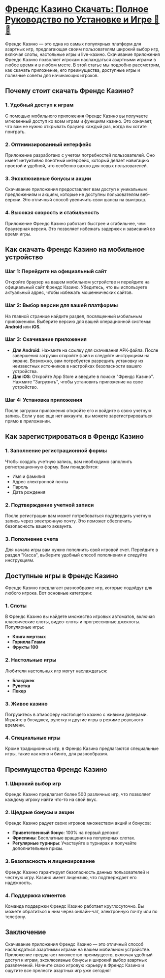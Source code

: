 # [Френдс Казино Скачать: Полное Руководство по Установке и Игре 🎰📲](https://gofriends.vc/FRJUD)

Френдс Казино — это одна из самых популярных платформ для азартных игр, предлагающая своим пользователям широкий выбор игр, включая слоты, настольные игры и live-казино. Скачивание приложения Френдс Казино позволяет игрокам наслаждаться азартными играми в любое время и в любом месте. В этой статье мы подробно рассмотрим, как скачать приложение, его преимущества, доступные игры и полезные советы для начинающих игроков.

## Почему стоит скачать Френдс Казино?

### 1. Удобный доступ к играм

С помощью мобильного приложения Френдс Казино вы получаете мгновенный доступ ко всем играм и функциям казино. Это означает, что вам не нужно открывать браузер каждый раз, когда вы хотите поиграть.

### 2. Оптимизированный интерфейс

Приложение разработано с учетом потребностей пользователей. Оно имеет интуитивно понятный интерфейс, который делает навигацию простой и удобной, что особенно важно для новых пользователей.

### 3. Эксклюзивные бонусы и акции

Скачивание приложения предоставляет вам доступ к уникальным предложениям и акциям, которые не доступны пользователям веб-версии. Это отличный способ увеличить свои шансы на выигрыш.

### 4. Высокая скорость и стабильность

Приложение Френдс Казино работает быстрее и стабильнее, чем браузерная версия. Это позволяет избежать задержек и зависаний во время игры.

## Как скачать Френдс Казино на мобильное устройство

### Шаг 1: Перейдите на официальный сайт

Откройте браузер на вашем мобильном устройстве и перейдите на официальный сайт Френдс Казино. Убедитесь, что вы используете актуальный адрес, чтобы избежать мошеннических сайтов.

### Шаг 2: Выбор версии для вашей платформы

На главной странице найдите раздел, посвященный мобильным приложениям. Выберите версию для вашей операционной системы: **Android** или **iOS**.

### Шаг 3: Скачивание приложения

* **Для Android**: Нажмите на ссылку для скачивания APK-файла. После завершения загрузки откройте файл и следуйте инструкциям на экране. Возможно, вам потребуется разрешить установку из неизвестных источников в настройках безопасности вашего устройства.
* **Для iOS**: Откройте App Store и введите в поиске "Френдс Казино". Нажмите "Загрузить", чтобы установить приложение на свое устройство.

### Шаг 4: Установка приложения

После загрузки приложения откройте его и войдите в свою учетную запись. Если у вас еще нет аккаунта, вы можете зарегистрироваться прямо в приложении.

## Как зарегистрироваться в Френдс Казино

### 1. Заполнение регистрационной формы

Чтобы создать учетную запись, вам необходимо заполнить регистрационную форму. Вам понадобятся:

* Имя и фамилия
* Адрес электронной почты
* Пароль
* Дата рождения

### 2. Подтверждение учетной записи

После регистрации вам может потребоваться подтвердить учетную запись через электронную почту. Это поможет обеспечить безопасность вашего аккаунта.

### 3. Пополнение счета

Для начала игры вам нужно пополнить свой игровой счет. Перейдите в раздел "Касса", выберите удобный способ пополнения и следуйте инструкциям.

## Доступные игры в Френдс Казино

Френдс Казино предлагает разнообразие игр, которые подойдут для любого игрока. Вот основные категории:

### 1. Слоты

В Френдс Казино вы найдете множество игровых автоматов, включая классические слоты, видео-слоты и прогрессивные джекпоты. Популярные игры:

* **Книга мертвых**
* **Горилла Глами**
* **Фрукты 100**

### 2. Настольные игры

Любители настольных игр могут наслаждаться:

* **Блэкджек**
* **Рулетка**
* **Покер**

### 3. Живое казино

Погрузитесь в атмосферу настоящего казино с живыми дилерами. Играйте в блэкджек, рулетку и другие игры в режиме реального времени.

### 4. Специальные игры

Кроме традиционных игр, в Френдс Казино предлагаются специальные игры, такие как кено и бинго, для разнообразия.

## Преимущества Френдс Казино

### 1. Широкий выбор игр

Френдс Казино предлагает более 500 различных игр, что позволяет каждому игроку найти что-то на свой вкус.

### 2. Щедрые бонусы и акции

Френдс Казино радует своих игроков множеством акций и бонусов:

* **Приветственный бонус**: 100% на первый депозит.
* **Фриспины**: Бесплатные вращения на популярных слотах.
* **Регулярные турниры**: Участвуйте в турнирах и получайте дополнительные призы.

### 3. Безопасность и лицензирование

Френдс Казино гарантирует безопасность данных пользователей и честную игру. Казино имеет лицензию, что подтверждает его надежность.

### 4. Поддержка клиентов

Команда поддержки Френдс Казино работает круглосуточно. Вы можете обратиться к ним через онлайн-чат, электронную почту или по телефону.

## Заключение

Скачивание приложения Френдс Казино — это отличный способ наслаждаться азартными играми на вашем мобильном устройстве. Приложение предлагает множество преимуществ, включая удобный доступ к играм, эксклюзивные бонусы и широкий выбор азартных развлечений. Начните свою игровую карьеру в Френдс Казино и ощутите все прелести азартных игр уже сегодня!
